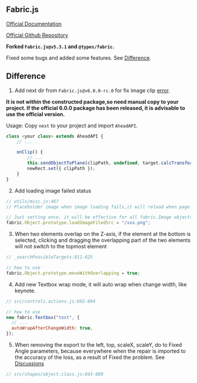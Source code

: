 ## Fabric.js

[Official Documentation](http://fabricjs.com/)

[Official Github Repository](https://github.com/fabricjs/fabric.js)

**Forked `Fabric.js@v5.3.1` and `@types/fabric`.**

Fixed some bugs and added some features. See [Difference](#Difference).

## Difference

1. Add next dir from `Fabric.js@v6.0.0-rc.0` for fix image clip [error](https://github.com/fabricjs/fabric.js/issues/8517).

**It is not within the constructed package,so need manual copy to your project. If the official 6.0.0 package has been released, it is advisable to use the official version.**

Usage: Copy `next` to your project and import `AheadAPI`.

```js
class <your class> extends AheadAPI {
    // ...

    onClip() {
        // ...
        this.sendObjectToPlane(clipPath, undefined, target.calcTransformMatrix());
        newRect.set({ clipPath });
    }
}
```

2. Add loading image failed status

```js
// utils/misc.js:467
// Placeholder image when image loading fails,it will reload when page refresh.

// Just setting once, it will be effective for all fabric.Image objects.
fabric.Object.prototype.loadImageFiledSrc = "/xxx.png";
```

3. When two elements overlap on the Z-axis, if the element at the bottom is selected, clicking and dragging the overlapping part of the two elements will not switch to the topmost element

```js
// _searchPossibleTargets:811-825

// how to use
fabric.Object.prototype.moveWithOverlapping = true;
```

4. Add new Textbox wrap mode, it will auto wrap when change width, like keynote.

```js
// src/controls.actions.js:692-694

// how to use
new fabric.Textbox("text", {
  // ...
  autoWrapAfterChangeWidth: true,
});
```

5. When removing the export to the left, top, scaleX, scaleY, do to Fixed Angle parameters, because everywhere when the repair is imported to the accuracy of the loss, as a result of Fixed the problem. See [Discussions](https://github.com/fabricjs/fabric.js/discussions/9438)

```js
// src/shapes/object.class.js:843-880

```
